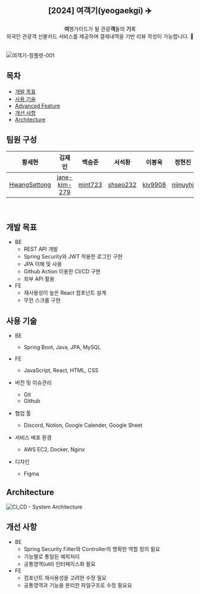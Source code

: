 <div align="center">
<h2>[2024] 여객기(yeogaekgi) ✈️</h2>
<b>여</b>행가이드가 될 관광<b>객</b>들의 <b>기</b>록<br> 외국인 관광객 선불카드 서비스를 제공하며 결제내역을 기반 리뷰 작성이 가능합니다. 💸
</div><br>


![여객기-팜플렛-001](https://github.com/user-attachments/assets/f52c3cf7-c093-4e97-b7eb-61c2c4432f15)

## 목차


- [개발 목표](#개발-목표)
- [사용 기술](#사용-기술)
- [Advanced Feature](#advanced-feature)
- [개선 사항](#개선-사항)
- [Architecture](#Architecture)

## 팀원 구성

<div align="center">

|                   **황세현**                    |                   **김제인**                    |              **백승준**               |               **서석환**                |              **이봉욱**               |               **정현진**                |
| :---------------------------------------------: | :---------------------------------------------: | :-----------------------------------: | :-------------------------------------: | :-----------------------------------: | :-------------------------------------: |
| [HwangSettong](https://github.com/HwangSettong) | [jane-kim-279](https://github.com/jane-kim-279) | [mint723](https://github.com/mint723) | [shseo232](https://github.com/shseo232) | [kiv9908](https://github.com/kiv9908) | [nijnuyhj](https://github.com/nijnuyhj) |

</div>

<br>

## 개발 목표

- BE
  - REST API 개발
  - Spring Security와 JWT 적용한 로그인 구현
  - JPA 이해 및 사용
  - Github Action 이용한 CI/CD 구현
  - 외부 API 활용
- FE
  - 재사용성이 높은 React 컴포넌트 설계
  - 무한 스크롤 구현

## 사용 기술

- BE

  - Spring Boot, Java, JPA, MySQL

- FE

  - JavaScript, React, HTML, CSS

- 버전 및 이슈관리

  - Git
  - Github

- 협업 툴

  - Discord, Notion, Google Calender, Google Sheet

- 서비스 배포 환경

  - AWS EC2, Docker, Nginx

- 디자인
  - Figma

## Architecture

![CI_CD - System Architecture](https://github.com/user-attachments/assets/e1ffe1df-3bfe-4447-acd7-739bb4180d1e)


## 개선 사항

- BE
  - Spring Security Filter와 Controller의 명확한 역할 정의 필요
  - 기능별로 통일된 예외처리
  - 공통영역(util) 인터페이스화 필요
- FE
  - 컴포넌트 재사용성을 고려한 수정 필요
  - 공통영역과 기능을 분리한 파일구조로 수정 필요요

